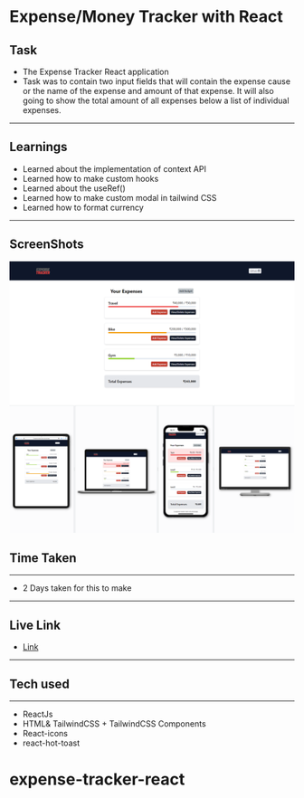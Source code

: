 # Expense/Money Tracker with React

## Task

- The Expense Tracker React application
- Task was to contain two input fields that will contain the expense cause or the name of the expense and amount of that expense. It will also going to show the total amount of all expenses below a list of individual expenses.

---

## Learnings

- Learned about the implementation of context API
- Learned how to make custom hooks
- Learned about the useRef()
- Learned how to make custom modal in tailwind CSS
- Learned how to format currency

---

## ScreenShots

![pic1](./src/images/ssone.png)
![pic2](./src/images/webres.png)

## Time Taken

---

- 2 Days taken for this to make

---

## Live Link

- [Link](https://expense-tracker-react-one.vercel.app/)

---

## Tech used

---

- ReactJs
- HTML& TailwindCSS + TailwindCSS Components
- React-icons
- react-hot-toast
# expense-tracker-react

